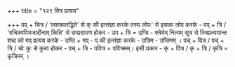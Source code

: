 +++
title = "१२९ क्त्रि प्रत्यय"

+++
वप् + चित्र / ‘लशक्वतद्धिते' से क् की इत्संज्ञा करके तस्य लोपः' से इसका लोप करके - वप् + त्रि / 'वचिस्वपियजादीनाम् किति' से सम्प्रसारण होकर - उप + त्रि = उप्त्रि -
क्त्रेर्मम् नित्यम् सूत्र से स्त्रिप्रत्ययान्त शब्द को मप् प्रत्यय करके - उप्ति + मप् - प् की इत्संज्ञा करके - उत्रिम - उप्तिमम् ।
पच् + वित्र / पच् + त्रि / चोः कुः से कुत्व होकर - पच् + त्रि - पवित्र = पवित्रमम्। इसी प्रकार - कृ + वित्र / कृ + त्रि / कृत्रि = कृत्रिमम् ।